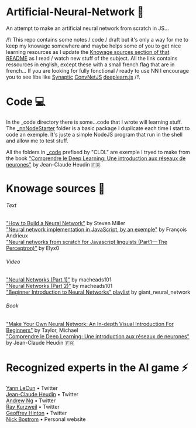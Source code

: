 # Artificial-Neural-Network :space_invader:
An attempt to make an artificial neural network from scratch in JS...

/!\ This repo contains some notes / code / draft but it's only a way for me to keep my knowage somewhere and maybe helps some of you to get nice learning resources as I update the [Knowage sources section of that README](#knowage-sources-book) as I read / watch new stuff of the subject. All the link contains ressources in english, except these with a small french flag that are in french... If you are looking for fully fonctional / ready to use NN I encourage you to see libs like [Synaptic](http://caza.la/synaptic/#/) [ConvNetJS](https://github.com/karpathy/convnetjs) [deeplearn.js](https://deeplearnjs.org/) /!\  

# Code :computer:
In the _code directory there is some...code that I wrote will learning stuff. The [_nnNodeStarter](_code/_nnNodeStarter) folder is a basic package I duplicate each time I start to code an exemple. It's juste a simple NodeJS program that run in the shell and allow me to test stuff. 

All the folders in [_code](_code/) prefixed by "CLDL" are exemple I tryed to make from the book ["Comprendre le Deep Learning: Une introduction aux réseaux de neurones"](https://www.amazon.fr/gp/product/B01MSFLMFD/ref=oh_aui_detailpage_o01_s00?ie=UTF8&psc=1) by Jean-Claude Heudin :fr:

# Knowage sources :book:
###### Text
["How to Build a Neural Network"](https://stevenmiller888.github.io/mind-how-to-build-a-neural-network/) by Steven Miller  
["Neural network implementation in JavaScript, by an exemple"](https://franpapers.com/en/2017-neural-network-implementation-in-javascript-by-an-example/) by François Andrieux  
["Neural networks from scratch for Javascript linguists (Part1 — The Perceptron)"](https://hackernoon.com/neural-networks-from-scratch-for-javascript-linguists-part1-the-perceptron-632a4d1fbad2) by Elyx0  
###### Video
["Neural Networks (Part 1)"](https://www.youtube.com/watch?v=P02xWy63Q6U) by macheads101  
["Neural Networks (Part 2)"](https://www.youtube.com/watch?v=uHpKdZLutu0) by macheads101  
["Beginner Introduction to Neural Networks" playlist](https://www.youtube.com/playlist?list=PLxt59R_fWVzT9bDxA76AHm3ig0Gg9S3So) by giant_neural_network  
###### Book
["Make Your Own Neural Network: An In-depth Visual Introduction For Beginners"](https://www.amazon.com/Make-Your-Neural-Network-depth/dp/1549869132/ref=sr_1_1?ie=UTF8&qid=1516793459&sr=8-1&keywords=Make+Your+Own+Neural+Network%3A+An+In-depth+Visual+Introduction+For+Beginners) by Taylor, Michael  
["Comprendre le Deep Learning: Une introduction aux réseaux de neurones"](https://www.amazon.fr/gp/product/B01MSFLMFD/ref=oh_aui_detailpage_o01_s00?ie=UTF8&psc=1) by Jean-Claude Heudin :fr:

# Recognized experts in the AI game :zap:
[Yann LeCun](https://twitter.com/ylecun) • Twitter  
[Jean-Claude Heudin](https://twitter.com/jcheudin) • Twitter  
[Andrew Ng](https://twitter.com/AndrewYNg) • Twitter  
[Ray Kurzweil](https://twitter.com/kurzweilainews) • Twitter  
[Geoffrey Hinton](https://twitter.com/geoff_hinton) • Twitter  
[Nick Bostrom](https://nickbostrom.com/) • Personal website  
